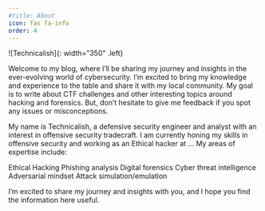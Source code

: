 ```yaml
---
#title: About
icon: fas fa-info
order: 4
---
```


![Technicalish]{: width="350" .left}

Welcome to my blog, where I’ll be sharing my journey and insights in the ever-evolving world of cybersecurity. I’m excited to bring my knowledge and experience to the table and share it with my local community. My goal is to write about CTF challenges and other interesting topics around hacking and forensics. But, don’t hesitate to give me feedback if you spot any issues or misconceptions.

My name is Technicalish, a defensive security engineer and analyst with an interest in offensive security tradecraft. I am currently honing my skills in offensive security and working as an Ethical hacker at ... My areas of expertise include:

Ethical Hacking
Phishing analysis
Digital forensics
Cyber threat intelligence
Adversarial mindset
Attack simulation/emulation

I’m excited to share my journey and insights with you, and I hope you find the information here useful.
